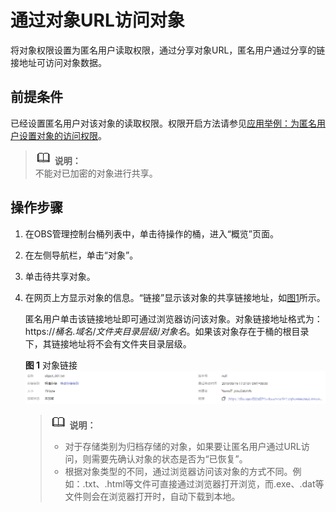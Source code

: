 # 通过对象URL访问对象<a name="zh-cn_topic_0045829105"></a>

将对象权限设置为匿名用户读取权限，通过分享对象URL，匿名用户通过分享的链接地址可访问对象数据。

## 前提条件<a name="section30275088154354"></a>

已经设置匿名用户对该对象的读取权限。权限开启方法请参见[应用举例：为匿名用户设置对象的访问权限](应用举例-为匿名用户设置对象的访问权限.md)。

>![](public_sys-resources/icon-note.gif) **说明：**   
>不能对已加密的对象进行共享。  

## 操作步骤<a name="section5800216"></a>

1.  在OBS管理控制台桶列表中，单击待操作的桶，进入“概览”页面。
2.  在左侧导航栏，单击“对象”。
3.  单击待共享对象。
4.  在网页上方显示对象的信息。“链接”显示该对象的共享链接地址，如[图1](#fig36534596192426)所示。

    匿名用户单击该链接地址即可通过浏览器访问该对象。对象链接地址格式为：https://_桶名_._域名_/_文件夹目录层级_/_对象名_。如果该对象存在于桶的根目录下，其链接地址将不会有文件夹目录层级。

    **图 1**  对象链接<a name="fig36534596192426"></a>  
    ![](figures/对象链接.png "对象链接")

    >![](public_sys-resources/icon-note.gif) **说明：**   
    >-   对于存储类别为归档存储的对象，如果要让匿名用户通过URL访问，则需要先确认对象的状态是否为“已恢复”。  
    >-   根据对象类型的不同，通过浏览器访问该对象的方式不同。例如：.txt、.html等文件可直接通过浏览器打开浏览，而.exe、.dat等文件则会在浏览器打开时，自动下载到本地。  


